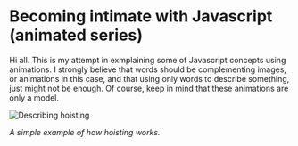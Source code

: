 # Becoming intimate with Javascript (animated series)

Hi all. This is my attempt in exmplaining some of Javascript concepts using animations. I strongly believe that words should be complementing images, or animations in this case, and that using only words to describe something, just might not be enough. Of course, keep in mind that these animations are only a model. 

![Describing hoisting](animations/two.gif)

*A simple example of how hoisting works.*
